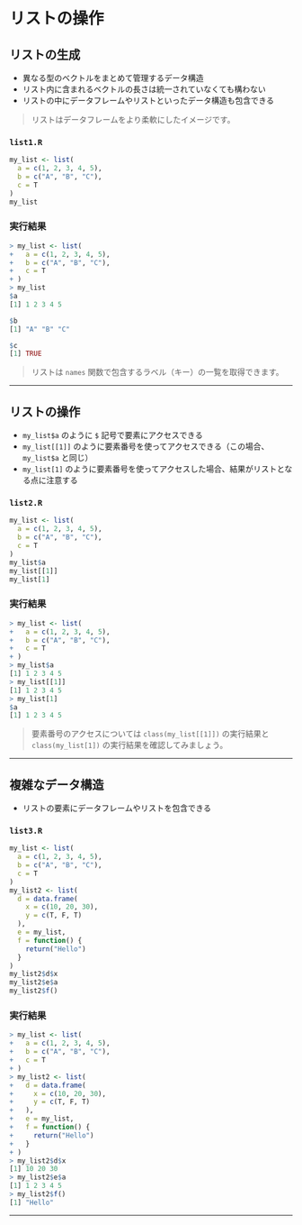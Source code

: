 # リストの操作

## リストの生成

* 異なる型のベクトルをまとめて管理するデータ構造
* リスト内に含まれるベクトルの長さは統一されていなくても構わない
* リストの中にデータフレームやリストといったデータ構造も包含できる 

> リストはデータフレームをより柔軟にしたイメージです。

### `list1.R`

```r
my_list <- list(
  a = c(1, 2, 3, 4, 5),
  b = c("A", "B", "C"),
  c = T
)
my_list
```

### 実行結果

```r
> my_list <- list(
+   a = c(1, 2, 3, 4, 5),
+   b = c("A", "B", "C"),
+   c = T
+ )
> my_list
$a
[1] 1 2 3 4 5

$b
[1] "A" "B" "C"

$c
[1] TRUE

```

> リストは `names` 関数で包含するラベル（キー）の一覧を取得できます。

---

## リストの操作

* `my_list$a` のように `$` 記号で要素にアクセスできる
* `my_list[[1]]` のように要素番号を使ってアクセスできる（この場合、`my_list$a` と同じ）
* `my_list[1]` のように要素番号を使ってアクセスした場合、結果がリストとなる点に注意する

### `list2.R`

```r
my_list <- list(
  a = c(1, 2, 3, 4, 5),
  b = c("A", "B", "C"),
  c = T
)
my_list$a
my_list[[1]]
my_list[1]
```

### 実行結果

```r
> my_list <- list(
+   a = c(1, 2, 3, 4, 5),
+   b = c("A", "B", "C"),
+   c = T
+ )
> my_list$a
[1] 1 2 3 4 5
> my_list[[1]]
[1] 1 2 3 4 5
> my_list[1]
$a
[1] 1 2 3 4 5

```

> 要素番号のアクセスについては `class(my_list[[1]])` の実行結果と `class(my_list[1])` の実行結果を確認してみましょう。

---

## 複雑なデータ構造

* リストの要素にデータフレームやリストを包含できる

### `list3.R`

```r
my_list <- list(
  a = c(1, 2, 3, 4, 5),
  b = c("A", "B", "C"),
  c = T
)
my_list2 <- list(
  d = data.frame(
    x = c(10, 20, 30),
    y = c(T, F, T)
  ),
  e = my_list,
  f = function() {
    return("Hello")
  }
)
my_list2$d$x
my_list2$e$a
my_list2$f()
```

### 実行結果

``` r
> my_list <- list(
+   a = c(1, 2, 3, 4, 5),
+   b = c("A", "B", "C"),
+   c = T
+ )
> my_list2 <- list(
+   d = data.frame(
+     x = c(10, 20, 30),
+     y = c(T, F, T)
+   ),
+   e = my_list,
+   f = function() {
+     return("Hello")
+   }
+ )
> my_list2$d$x
[1] 10 20 30
> my_list2$e$a
[1] 1 2 3 4 5
> my_list2$f()
[1] "Hello"
```

---
